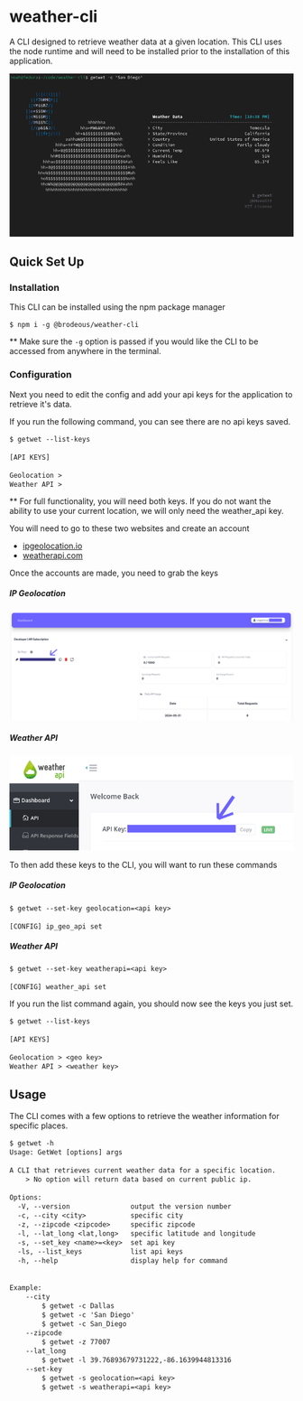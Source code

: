 # weather-cli

A CLI designed to retrieve weather data at a given location. This CLI uses the node runtime and will need to be installed prior to the installation of this application.

![terminal](pics/terminal.png)

## Quick Set Up

### Installation
This CLI can be installed using the npm package manager
```
$ npm i -g @brodeous/weather-cli
```
\*\* Make sure the `-g` option is passed if you would like the CLI to be accessed from anywhere in the terminal.

### Configuration
Next you need to edit the config and add your api keys for the application to retrieve it's data.

If you run the following command, you can see there are no api keys saved.
```console
$ getwet --list-keys

[API KEYS]

Geolocation > 
Weather API > 
```
\*\* For full functionality, you will need both keys. If you do not want the ability to use your current location, we will only need the weather_api key.

You will need to go to these two websites and create an account
- [ipgeolocation.io](https://ipgeolocation.io/)
- [weatherapi.com](https://www.weatherapi.com/)

Once the accounts are made, you need to grab the keys

##### IP Geolocation
![geolocation](pics/IPGeolocationAPI-DashBoard.png)

##### Weather API
![weatherapi](pics/Dashboard-WeatherAPI.com.png)

To then add these keys to the CLI, you will want to run these commands
##### IP Geolocation
```console
$ getwet --set-key geolocation=<api key>

[CONFIG] ip_geo_api set
```
##### Weather API
```console
$ getwet --set-key weatherapi=<api key>

[CONFIG] weather_api set
```

If you run the list command again, you should now see the keys you just set.
```console
$ getwet --list-keys

[API KEYS]

Geolocation > <geo key>
Weather API > <weather key>
```

## Usage
The CLI comes with a few options to retrieve the weather information for specific places.
```console
$ getwet -h
Usage: GetWet [options] args

A CLI that retrieves current weather data for a specific location.
    > No option will return data based on current public ip.

Options:
  -V, --version               output the version number
  -c, --city <city>           specific city
  -z, --zipcode <zipcode>     specific zipcode
  -l, --lat_long <lat,long>   specific latitude and longitude
  -s, --set_key <name>=<key>  set api key
  -ls, --list_keys            list api keys
  -h, --help                  display help for command


Example:
    --city
        $ getwet -c Dallas
        $ getwet -c 'San Diego'
        $ getwet -c San_Diego
    --zipcode
        $ getwet -z 77007
    --lat_long
        $ getwet -l 39.76893679731222,-86.1639944813316
    --set-key
        $ getwet -s geolocation=<api key>
        $ getwet -s weatherapi=<api key>

```
